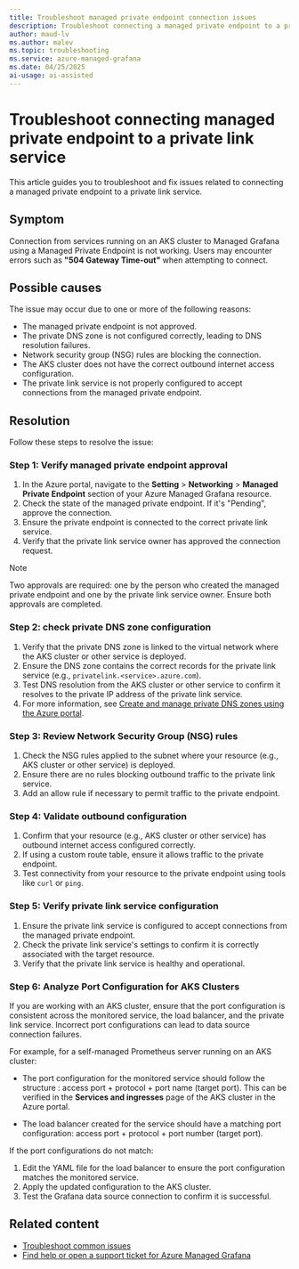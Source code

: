 ```yaml
---
title: Troubleshoot managed private endpoint connection issues
description: Troubleshoot connecting a managed private endpoint to a private link service in Azure Managed Grafana.
author: maud-lv
ms.author: malev
ms.topic: troubleshooting
ms.service: azure-managed-grafana
ms.date: 04/25/2025
ai-usage: ai-assisted
---
```


# Troubleshoot connecting managed private endpoint to a private link service

This article guides you to troubleshoot and fix issues related to connecting a managed private endpoint to a private link service.

## Symptom

Connection from services running on an AKS cluster to Managed Grafana using a Managed Private Endpoint is not working. Users may encounter errors such as **"504 Gateway Time-out"** when attempting to connect.

## Possible causes

The issue may occur due to one or more of the following reasons:

- The managed private endpoint is not approved.
- The private DNS zone is not configured correctly, leading to DNS resolution failures.
- Network security group (NSG) rules are blocking the connection.
- The AKS cluster does not have the correct outbound internet access configuration.
- The private link service is not properly configured to accept connections from the managed private endpoint.

## Resolution

Follow these steps to resolve the issue:

### Step 1: Verify managed private endpoint approval

1. In the Azure portal, navigate to the **Setting** > **Networking** > **Managed Private Endpoint** section of your Azure Managed Grafana resource.
1. Check the state of the managed private endpoint. If it's "Pending", approve the connection.
1. Ensure the private endpoint is connected to the correct private link service.
1. Verify that the private link service owner has approved the connection request.

> [!NOTE]
> Two approvals are required: one by the person who created the managed private endpoint and one by the private link service owner. Ensure both approvals are completed.

### Step 2: check private DNS zone configuration

1. Verify that the private DNS zone is linked to the virtual network where the AKS cluster or other service is deployed.
1. Ensure the DNS zone contains the correct records for the private link service (e.g., `privatelink.<service>.azure.com`).
1. Test DNS resolution from the AKS cluster or other service to confirm it resolves to the private IP address of the private link service.
1. For more information, see [Create and manage private DNS zones using the Azure portal](https://learn.microsoft.com/en-us/azure/dns/private-dns-portal).

### Step 3: Review Network Security Group (NSG) rules

1. Check the NSG rules applied to the subnet where your resource (e.g., AKS cluster or other service) is deployed.
1. Ensure there are no rules blocking outbound traffic to the private link service.
1. Add an allow rule if necessary to permit traffic to the private endpoint.

### Step 4: Validate outbound configuration

1. Confirm that your resource (e.g., AKS cluster or other service) has outbound internet access configured correctly.
1. If using a custom route table, ensure it allows traffic to the private endpoint.
1. Test connectivity from your resource to the private endpoint using tools like `curl` or `ping`.

### Step 5: Verify private link service configuration

1. Ensure the private link service is configured to accept connections from the managed private endpoint.
1. Check the private link service's settings to confirm it is correctly associated with the target resource.
1. Verify that the private link service is healthy and operational.

### Step 6: Analyze Port Configuration for AKS Clusters

If you are working with an AKS cluster, ensure that the port configuration is consistent across the monitored service, the load balancer, and the private link service. Incorrect port configurations can lead to data source connection failures.

For example, for a self-managed Prometheus server running on an AKS cluster:

- The port configuration for the monitored service should follow the structure : access port + protocol + port name (target port). This can be verified in the **Services and ingresses** page of the AKS cluster in the Azure portal.

- The load balancer created for the service should have a matching port configuration: access port + protocol + port number (target port).

If the port configurations do not match:

1. Edit the YAML file for the load balancer to ensure the port configuration matches the monitored service.
1. Apply the updated configuration to the AKS cluster.
1. Test the Grafana data source connection to confirm it is successful.

## Related content

- [Troubleshoot common issues](troubleshoot-managed-grafana.md)
- [Find help or open a support ticket for Azure Managed Grafana](find-help-open-support-ticket.md)
